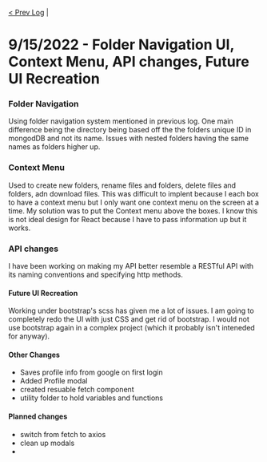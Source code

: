 [< Prev Log](9-02-2022.md) |  
# 9/15/2022 - Folder Navigation UI, Context Menu, API changes, Future UI Recreation

### Folder Navigation  
Using folder navigation system mentioned in previous log. One main difference being the directory being based off the the folders unique ID in mongodDB and not its name. 
Issues with nested folders having the same names as folders higher up. 

### Context Menu  
Used to create new folders, rename files and folders, delete files and folders, adn download files. This was difficult to implent because I each box to have a context menu but I only want one context menu on the screen at a time.
My solution was to put the Context menu above the boxes. I know this is not ideal design for React because I have to pass information up but it works. 

### API changes  
I have been working on making my API better resemble a RESTful API with its naming conventions and specifying http methods.  

#### Future UI Recreation  
Working under bootstrap's scss has given me a lot of issues. I am going to completely redo the UI with just CSS and get rid of bootstrap. 
I  would not use bootstrap again in a complex project (which it probably isn't inteneded for anyway).

#### Other Changes  
- Saves profile info from google on first login  
- Added Profile modal  
- created resuable fetch component  
- utility folder to hold variables and functions  


#### Planned changes  
- switch from fetch to axios  
- clean up modals  
- 
